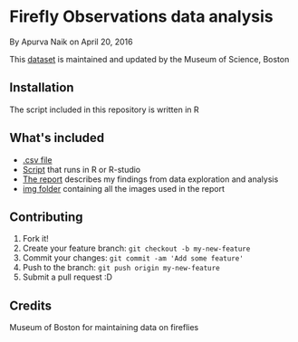 # Firefly Observations data analysis

By Apurva Naik on April 20, 2016

This [dataset](https://legacy.mos.org/fireflywatch/data_analysis) is maintained and updated by the Museum of Science, Boston

## Installation

The script included in this repository is written in R

## What's included

- [.csv file](https://github.com/ApurvaNaik/Firefly-observations-Data-Analysis/tree/master/data) 
- [Script](https://github.com/ApurvaNaik/Firefly-observations-Data-Analysis/blob/master/firefly.script.R) that runs in R or R-studio 
- [The report](https://github.com/ApurvaNaik/Firefly-observations-Data-Analysis/blob/master/DataAnalysis.md) describes my findings from data exploration and analysis
- [img folder](https://github.com/ApurvaNaik/Firefly-observations-Data-Analysis/tree/master/img) containing all the images used in the report

## Contributing

1. Fork it!
2. Create your feature branch: `git checkout -b my-new-feature`
3. Commit your changes: `git commit -am 'Add some feature'`
4. Push to the branch: `git push origin my-new-feature`
5. Submit a pull request :D

## Credits

Museum of Boston for maintaining data on fireflies

